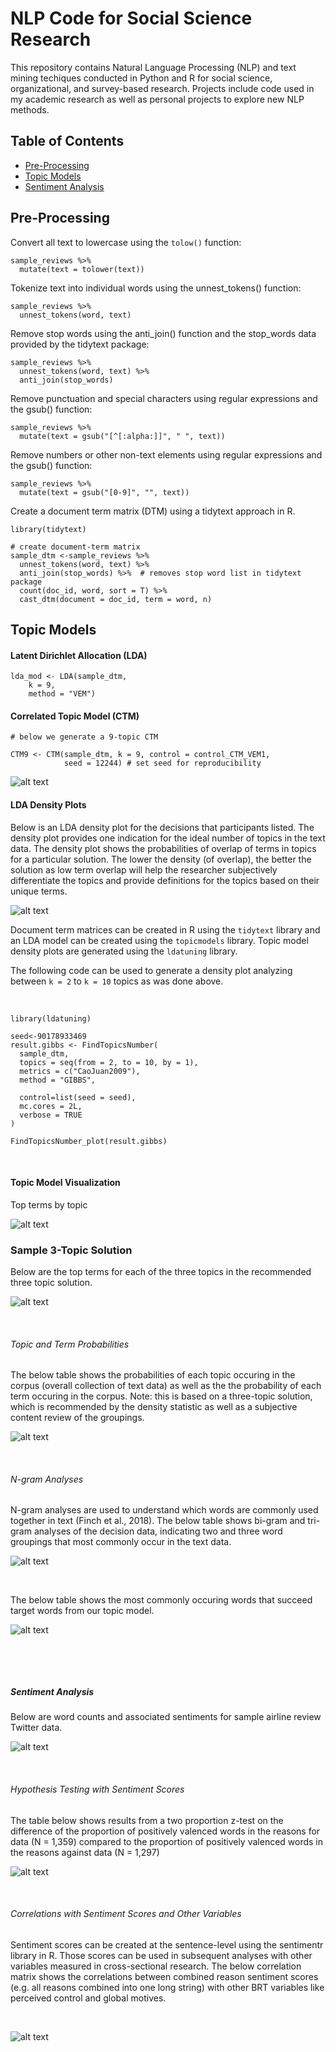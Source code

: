 # NLP Code for Social Science Research

This repository contains Natural Language Processing (NLP) and text mining techiques conducted in Python and R for social science, organizational, and survey-based research. Projects include code used in my academic research as well as personal projects to explore new NLP methods. 


## Table of Contents 
* [Pre-Processing](#Pre-Processing)
* [Topic Models](#Topic-Models)
* [Sentiment Analysis](#Sentiment-Analysis)




## Pre-Processing


Convert all text to lowercase using the `tolow()` function: 

```
sample_reviews %>%
  mutate(text = tolower(text))

```

Tokenize text into individual words using the unnest_tokens() function: 

```
sample_reviews %>%
  unnest_tokens(word, text)
```

Remove stop words using the anti_join() function and the stop_words data provided by the tidytext package: 

```
sample_reviews %>%
  unnest_tokens(word, text) %>%
  anti_join(stop_words)
```

Remove punctuation and special characters using regular expressions and the gsub() function: 

```
sample_reviews %>%
  mutate(text = gsub("[^[:alpha:]]", " ", text))

```
Remove numbers or other non-text elements using regular expressions and the gsub() function: 

```
sample_reviews %>%
  mutate(text = gsub("[0-9]", "", text))
```


Create a document term matrix (DTM) using a tidytext approach in R. 

```
library(tidytext) 

# create document-term matrix 
sample_dtm <-sample_reviews %>%
  unnest_tokens(word, text) %>% 
  anti_join(stop_words) %>%  # removes stop word list in tidytext package
  count(doc_id, word, sort = T) %>%
  cast_dtm(document = doc_id, term = word, n) 

```



## Topic Models



#### Latent Dirichlet Allocation (LDA) 

```
lda_mod <- LDA(sample_dtm, 
    k = 9, 
    method = "VEM")

```
#### Correlated Topic Model (CTM)

```
# below we generate a 9-topic CTM 

CTM9 <- CTM(sample_dtm, k = 9, control = control_CTM_VEM1, 
            seed = 12244) # set seed for reproducibility 
```



![alt text](https://github.com/gzlupko/dnl_nlp/blob/main/Studies/CDC_2021/vizualizations/search_k_diagnostic_values.jpeg)



#### LDA Density Plots 

Below is an LDA density plot for the decisions that participants listed. The density plot provides one indication for the ideal number of topics in the text data. The density plot shows the probabilities of overlap of terms in topics for a particular solution. The lower the density (of overlap), the better the solution as low term overlap will help the researcher subjectively differentiate the topics and provide definitions for the topics based on their unique terms. 

![alt text](https://github.com/gzlupko/dnl_nlp/blob/main/topic_density_stemmed_plot.png)

Document term matrices can be created in R using the `tidytext` library and an LDA model can be created using the `topicmodels` library. Topic model density plots are generated using the `ldatuning` library.

The following code can be used to generate a density plot analyzing between `k = 2` to `k = 10` topics as was done above. 

&nbsp;
```
library(ldatuning)

seed<-90178933469
result.gibbs <- FindTopicsNumber(
  sample_dtm,
  topics = seq(from = 2, to = 10, by = 1),
  metrics = c("CaoJuan2009"),
  method = "GIBBS",
  
  control=list(seed = seed),
  mc.cores = 2L,
  verbose = TRUE
)

FindTopicsNumber_plot(result.gibbs)
```

&nbsp;



#### Topic Model Visualization 

Top terms by topic

![alt text](https://github.com/gzlupko/dnl_nlp/blob/main/sample_nlp/viz/movie_reviews_top_terms.png)



### Sample 3-Topic Solution
Below are the top terms for each of the three topics in the recommended three topic solution. 

![alt text](https://github.com/gzlupko/dnl_nlp/blob/main/reasons_stemmed_plot.png)


&nbsp;


###### Topic and Term Probabilities 
The below table shows the probabilities of each topic occuring in the corpus (overall collection of text data) as well as the the probability of each term occuring in the corpus. Note: this is based on a three-topic solution, which is recommended by the density statistic as well as a subjective content review of the groupings. 

![alt text](https://github.com/gzlupko/dnl_nlp/blob/main/beta_gamma_sample.png)


&nbsp;


###### N-gram Analyses 

N-gram analyses are used to understand which words are commonly used together in text (Finch et al., 2018). The below table shows bi-gram and tri-gram analyses of the decision data, indicating two and three word groupings that most commonly occur in the text data. 
 
 

![alt text](https://github.com/gzlupko/dnl_nlp/blob/main/sample_n-gram_analysis.png) 




&nbsp;


The below table shows the most commonly occuring words that succeed target words from our topic model.

![alt text](https://github.com/gzlupko/dnl_nlp/blob/main/bi_gram_succeeding.png)



&nbsp;

&nbsp;


##### Sentiment Analysis 

Below are word counts and associated sentiments for sample airline review Twitter data. 


![alt text](https://github.com/gzlupko/dnl_nlp/blob/main/sentiment_count.png)



&nbsp;

###### Hypothesis Testing with Sentiment Scores 


The table below shows results from a two proportion z-test on the difference of the proportion of positively valenced words in the reasons for data (N = 1,359) compared to the proportion of positively valenced words in the reasons against data (N = 1,297) 

![alt text](https://github.com/gzlupko/dnl_nlp/blob/main/two_proportions_positive.png)




&nbsp;


###### Correlations with Sentiment Scores and Other Variables 


Sentiment scores can be created at the sentence-level using the sentimentr library in R. Those scores can be used in subsequent analyses with other variables measured in cross-sectional research. The below correlation matrix shows the correlations between combined reason sentiment scores (e.g. all reasons combined into one long string) with other BRT variables like perceived control and global motives. 

&nbsp;

![alt text](https://github.com/gzlupko/dnl_nlp/blob/main/reasons_corrplot.png)




